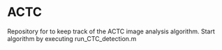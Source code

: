 ACTC
====

Repository for to keep track of the ACTC image analysis algorithm. 
Start algorithm by executing run_CTC_detection.m
